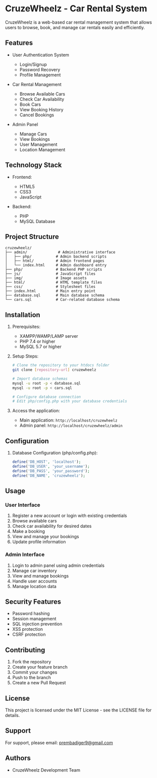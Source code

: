 # CruzeWheelz - Car Rental System

CruzeWheelz is a web-based car rental management system that allows users to browse, book, and manage car rentals easily and efficiently.

## Features

- User Authentication System
  - Login/Signup
  - Password Recovery
  - Profile Management
  
- Car Rental Management
  - Browse Available Cars
  - Check Car Availability
  - Book Cars
  - View Booking History
  - Cancel Bookings
  
- Admin Panel
  - Manage Cars
  - View Bookings
  - User Management
  - Location Management

## Technology Stack

- Frontend:
  - HTML5
  - CSS3
  - JavaScript

- Backend:
  - PHP
  - MySQL Database

## Project Structure

```
cruzewheelz/
├── admin/              # Administrative interface
│   ├── php/           # Admin backend scripts
│   ├── html/          # Admin frontend pages
│   └── index.html     # Admin dashboard entry
├── php/               # Backend PHP scripts
├── js/                # JavaScript files
├── img/               # Image assets
├── html/              # HTML template files
├── css/               # Stylesheet files
├── index.html         # Main entry point
├── database.sql       # Main database schema
└── cars.sql           # Car-related database schema
```

## Installation

1. Prerequisites:
   - XAMPP/WAMP/LAMP server
   - PHP 7.4 or higher
   - MySQL 5.7 or higher

2. Setup Steps:
   ```bash
   # Clone the repository to your htdocs folder
   git clone [repository-url] cruzewheelz

   # Import database schemas
   mysql -u root -p < database.sql
   mysql -u root -p < cars.sql

   # Configure database connection
   # Edit php/config.php with your database credentials
   ```

3. Access the application:
   - Main application: `http://localhost/cruzewheelz`
   - Admin panel: `http://localhost/cruzewheelz/admin`

## Configuration

1. Database Configuration (php/config.php):
   ```php
   define('DB_HOST', 'localhost');
   define('DB_USER', 'your_username');
   define('DB_PASS', 'your_password');
   define('DB_NAME', 'cruzewheelz');
   ```

## Usage

### User Interface
1. Register a new account or login with existing credentials
2. Browse available cars
3. Check car availability for desired dates
4. Make a booking
5. View and manage your bookings
6. Update profile information

### Admin Interface
1. Login to admin panel using admin credentials
2. Manage car inventory
3. View and manage bookings
4. Handle user accounts
5. Manage location data

## Security Features

- Password hashing
- Session management
- SQL injection prevention
- XSS protection
- CSRF protection

## Contributing

1. Fork the repository
2. Create your feature branch
3. Commit your changes
4. Push to the branch
5. Create a new Pull Request

## License

This project is licensed under the MIT License - see the LICENSE file for details.

## Support

For support, please email: prembadiger9@gmail.com

## Authors

- CruzeWheelz Development Team 
